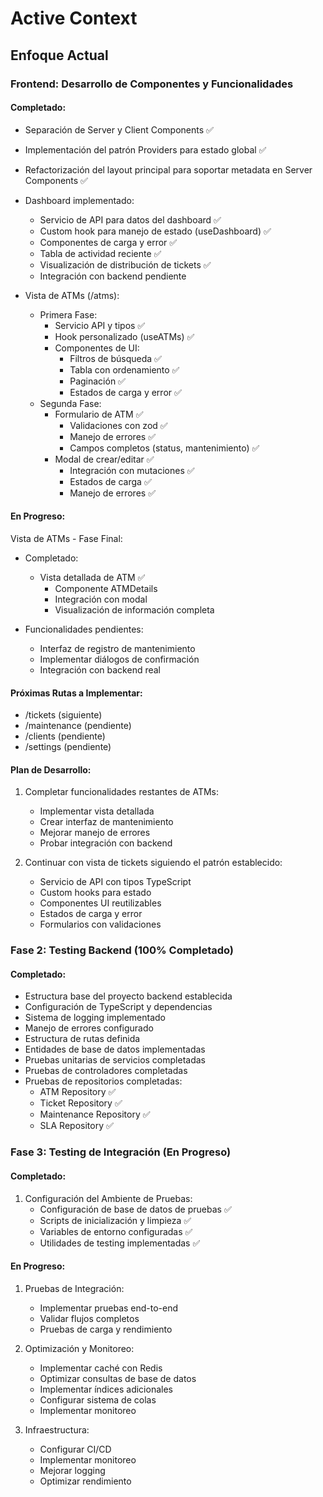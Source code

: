 # Active Context

## Enfoque Actual

### Frontend: Desarrollo de Componentes y Funcionalidades

#### Completado:

- Separación de Server y Client Components ✅
- Implementación del patrón Providers para estado global ✅
- Refactorización del layout principal para soportar metadata en Server Components ✅

- Dashboard implementado:

  - Servicio de API para datos del dashboard ✅
  - Custom hook para manejo de estado (useDashboard) ✅
  - Componentes de carga y error ✅
  - Tabla de actividad reciente ✅
  - Visualización de distribución de tickets ✅
  - Integración con backend pendiente

- Vista de ATMs (/atms):
  - Primera Fase:
    - Servicio API y tipos ✅
    - Hook personalizado (useATMs) ✅
    - Componentes de UI:
      - Filtros de búsqueda ✅
      - Tabla con ordenamiento ✅
      - Paginación ✅
      - Estados de carga y error ✅
  - Segunda Fase:
    - Formulario de ATM ✅
      - Validaciones con zod ✅
      - Manejo de errores ✅
      - Campos completos (status, mantenimiento) ✅
    - Modal de crear/editar ✅
      - Integración con mutaciones ✅
      - Estados de carga ✅
      - Manejo de errores ✅

#### En Progreso:

Vista de ATMs - Fase Final:

- Completado:

  - Vista detallada de ATM ✅
    - Componente ATMDetails
    - Integración con modal
    - Visualización de información completa

- Funcionalidades pendientes:
  - Interfaz de registro de mantenimiento
  - Implementar diálogos de confirmación
  - Integración con backend real

#### Próximas Rutas a Implementar:

- /tickets (siguiente)
- /maintenance (pendiente)
- /clients (pendiente)
- /settings (pendiente)

#### Plan de Desarrollo:

1. Completar funcionalidades restantes de ATMs:

   - Implementar vista detallada
   - Crear interfaz de mantenimiento
   - Mejorar manejo de errores
   - Probar integración con backend

2. Continuar con vista de tickets siguiendo el patrón establecido:
   - Servicio de API con tipos TypeScript
   - Custom hooks para estado
   - Componentes UI reutilizables
   - Estados de carga y error
   - Formularios con validaciones

### Fase 2: Testing Backend (100% Completado)

#### Completado:

- Estructura base del proyecto backend establecida
- Configuración de TypeScript y dependencias
- Sistema de logging implementado
- Manejo de errores configurado
- Estructura de rutas definida
- Entidades de base de datos implementadas
- Pruebas unitarias de servicios completadas
- Pruebas de controladores completadas
- Pruebas de repositorios completadas:
  - ATM Repository ✅
  - Ticket Repository ✅
  - Maintenance Repository ✅
  - SLA Repository ✅

### Fase 3: Testing de Integración (En Progreso)

#### Completado:

1. Configuración del Ambiente de Pruebas:
   - Configuración de base de datos de pruebas ✅
   - Scripts de inicialización y limpieza ✅
   - Variables de entorno configuradas ✅
   - Utilidades de testing implementadas ✅

#### En Progreso:

1. Pruebas de Integración:

   - Implementar pruebas end-to-end
   - Validar flujos completos
   - Pruebas de carga y rendimiento

2. Optimización y Monitoreo:

   - Implementar caché con Redis
   - Optimizar consultas de base de datos
   - Implementar índices adicionales
   - Configurar sistema de colas
   - Implementar monitoreo

3. Infraestructura:
   - Configurar CI/CD
   - Implementar monitoreo
   - Mejorar logging
   - Optimizar rendimiento
